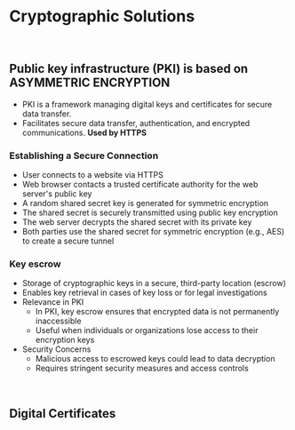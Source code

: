 # Cryptographic Solutions

<br>

## Public key infrastructure (PKI) is based on <b> ASYMMETRIC ENCRYPTION </b>

- PKI is a framework managing digital keys and certificates for secure data transfer.
- Facilitates secure data transfer, authentication, and encrypted communications. <b> Used by HTTPS </b>

### Establishing a Secure Connection

- User connects to a website via HTTPS
- Web browser contacts a trusted certificate authority for the web server's public key
- A random shared secret key is generated for symmetric encryption
- The shared secret is securely transmitted using public key encryption
- The web server decrypts the shared secret with its private key
- Both parties use the shared secret for symmetric encryption (e.g., AES) to create a secure tunnel

### Key escrow

- Storage of cryptographic keys in a secure, third-party location (escrow)
- Enables key retrieval in cases of key loss or for legal investigations
- Relevance in PKI
  - In PKI, key escrow ensures that encrypted data is not permanently
    inaccessible
  - Useful when individuals or organizations lose access to their encryption
    keys
- Security Concerns
  - Malicious access to escrowed keys could lead to data decryption
  - Requires stringent security measures and access controls

<br>

## Digital Certificates
